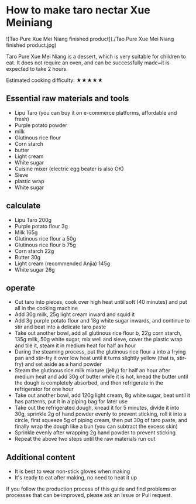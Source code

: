 # How to make taro nectar Xue Meiniang

![Tao Pure Xue Mei Niang finished product](./Tao Pure Xue Mei Niang finished product.jpg)

Taro Pure Xue Mei Niang is a dessert, which is very suitable for children to eat. It does not require an oven, and can be successfully made~it is expected to take 2 hours.

Estimated cooking difficulty: ★★★★★

## Essential raw materials and tools

- Lipu Taro (you can buy it on e-commerce platforms, affordable and fresh)
- Purple potato powder
- milk
- Glutinous rice flour
- Corn starch
- butter
- Light cream
- White sugar
- Cuisine mixer (electric egg beater is also OK)
- Sieve
- plastic wrap
- White sugar

## calculate

- Lipu Taro 200g
- Purple potato flour 3g
- Milk 165g
- Glutinous rice flour a 50g
- Glutinous rice flour b 75g
- Corn starch 22g
- Butter 30g
- Light cream (recommended Anjia) 145g
- White sugar 26g

## operate

- Cut taro into pieces, cook over high heat until soft (40 minutes) and put all in the cooking machine
- Add 30g milk, 25g light cream inward and squid it
- Add 3g purple potato flour and 18g white sugar inwards, and continue to stir and beat into a delicate taro paste
- Take out another bowl, add all glutinous rice flour b, 22g corn starch, 135g milk, 50g white sugar, mix well and sieve, cover the plastic wrap and tile it, steam it in medium heat for half an hour
- During the steaming process, put the glutinous rice flour a into a frying pan and stir-fry it over low heat until it turns slightly yellow (that is, stir-fry) and set aside as a hand powder
- Steam the glutinous rice milk mixture (jelly) for half an hour after medium heat and add 30g of butter while it is hot, knead the butter until the dough is completely absorbed, and then refrigerate in the refrigerator for one hour
- Take out another bowl, add 120g light cream, 8g white sugar, beat until it has patterns, put it in a piping bag for later use
- Take out the refrigerated dough, knead it for 5 minutes, divide it into 30g, sprinkle 2g of hand powder evenly to prevent sticking, roll it into a circle, first squeeze 5g of piping cream, then put 30g of taro paste, and finally wrap the dough like a bun (you can subtract the excess skin)
- Sprinkle evenly after wrapping 2g hand powder to prevent sticking
- Repeat the above two steps until the raw materials run out

## Additional content

- It is best to wear non-stick gloves when making
- It's ready to eat after making, no need to heat it up

If you follow the production process of this guide and find problems or processes that can be improved, please ask an Issue or Pull request.